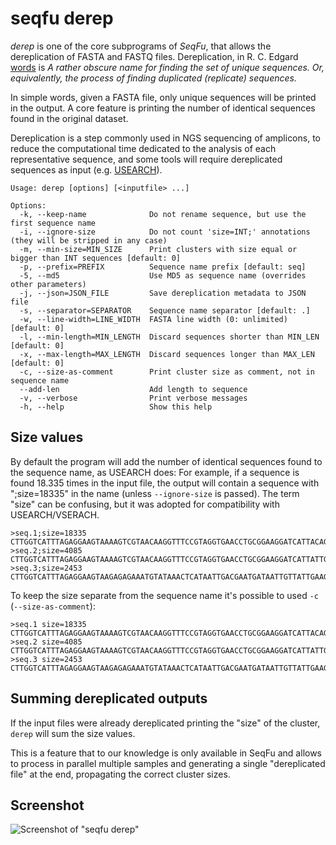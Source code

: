 
# seqfu derep

*derep*  is one of the core subprograms of *SeqFu*, that allows the dereplication of FASTA and FASTQ files. 
Dereplication, in R. C. Edgard [words](https://drive5.com/usearch/manual/dereplication.html) is *A rather obscure name for finding the set of unique sequences. Or, equivalently, the process of finding duplicated (replicate) sequences.* 

In simple words, given a FASTA file, only unique sequences will be printed in the output. A core feature is printing the number of identical sequences found in the original dataset.

Dereplication is a step commonly used in NGS sequencing of amplicons, to reduce the computational time dedicated to the analysis of each representative sequence, and some tools will require dereplicated sequences as input 
(e.g. [USEARCH](https://rcedgar.github.io/usearch12_documentation/)).



```text
Usage: derep [options] [<inputfile> ...]

Options:
  -k, --keep-name              Do not rename sequence, but use the first sequence name
  -i, --ignore-size            Do not count 'size=INT;' annotations (they will be stripped in any case)
  -m, --min-size=MIN_SIZE      Print clusters with size equal or bigger than INT sequences [default: 0]
  -p, --prefix=PREFIX          Sequence name prefix [default: seq]
  -5, --md5                    Use MD5 as sequence name (overrides other parameters)
  -j, --json=JSON_FILE         Save dereplication metadata to JSON file
  -s, --separator=SEPARATOR    Sequence name separator [default: .]
  -w, --line-width=LINE_WIDTH  FASTA line width (0: unlimited) [default: 0]
  -l, --min-length=MIN_LENGTH  Discard sequences shorter than MIN_LEN [default: 0]
  -x, --max-length=MAX_LENGTH  Discard sequences longer than MAX_LEN [default: 0]
  -c, --size-as-comment        Print cluster size as comment, not in sequence name
  --add-len                    Add length to sequence
  -v, --verbose                Print verbose messages
  -h, --help                   Show this help
```

## Size values

By default the program will add the number of identical sequences found to the sequence name, as USEARCH does:
For example, if a sequence is found 18.335 times in the input file, the output will contain a sequence with ";size=18335" in the name (unless `--ignore-size` is passed). The term "size" can be confusing, but it was adopted for compatibility with USEARCH/VSERACH.

```
>seq.1;size=18335
CTTGGTCATTTAGAGGAAGTAAAAGTCGTAACAAGGTTTCCGTAGGTGAACCTGCGGAAGGATCATTACAGTATTCTTTTTGCCAGCGCTTAATTGCGCGGCGAAAAAACCTTACACACAGTGTTTTTTGTTATTACAAGAACTTTTGCTTTGGTCTGGACTAGAAATAGTTTGGGCCAGAGGTTTACTGAACTAAACTTCAATATTTATATTGAATTGTTATTTATTTAATTGTCAATTTGTTGATTAAATTCAAAAAATCTTCAAAACTTTCAACAACGGATCTCTTGGTTCTCGCATCGATGAAGAACGCAGC
>seq.2;size=4085
CTTGGTCATTTAGAGGAAGTAAAAGTCGTAACAAGGTTTCCGTAGGTGAACCTGCGGAAGGATCATTATTGAAGTTTAACTCAGAGGGTTGTAGCTGGCTCCTCCAAGAGCATGTGCACGCCCTTTGTCTTTACTCTTTTCCACCTGTGCACCTTTTGTAGACCATGAGTGAACTCTCGAGAGCGTTGGCAACGACGTGATCGGTTTGGGGATTTGCGTTCAGCTTTCCCTGTAGCTCGTGGTTTATGTCTTATAAACTCTATAGTCTGTTTTGAATGTCTTATGGGTTTTGCGCTGTAATGGTGCGACCTTTATAAACTATACAACTTTTAGCAACGGATCTCTTGGCTCTCGCATCGATGAAGAACGCAGC
>seq.3;size=2453
CTTGGTCATTTAGAGGAAGTAAGAGAGAAATGTATAAACTCATAATTGACGAATGATAATTGTTATTGAAGTTTTTGTAAAGGGGCTTCTTTATGAATAAGGGATACACGTTTGACGATATGATTAATACCATGATGCCCCTGGCCCTTTGACGGCTCGGCAAAGGGTGAAGGAATTTACTGCACGGTCAGGCCCTCGTCGCATCGATGAAGAACGCAGC
```

To keep the size separate from the sequence name it's possible to used `-c` (`--size-as-comment`):
```
>seq.1 size=18335
CTTGGTCATTTAGAGGAAGTAAAAGTCGTAACAAGGTTTCCGTAGGTGAACCTGCGGAAGGATCATTACAGTATTCTTTTTGCCAGCGCTTAATTGCGCGGCGAAAAAACCTTACACACAGTGTTTTTTGTTATTACAAGAACTTTTGCTTTGGTCTGGACTAGAAATAGTTTGGGCCAGAGGTTTACTGAACTAAACTTCAATATTTATATTGAATTGTTATTTATTTAATTGTCAATTTGTTGATTAAATTCAAAAAATCTTCAAAACTTTCAACAACGGATCTCTTGGTTCTCGCATCGATGAAGAACGCAGC
>seq.2 size=4085
CTTGGTCATTTAGAGGAAGTAAAAGTCGTAACAAGGTTTCCGTAGGTGAACCTGCGGAAGGATCATTATTGAAGTTTAACTCAGAGGGTTGTAGCTGGCTCCTCCAAGAGCATGTGCACGCCCTTTGTCTTTACTCTTTTCCACCTGTGCACCTTTTGTAGACCATGAGTGAACTCTCGAGAGCGTTGGCAACGACGTGATCGGTTTGGGGATTTGCGTTCAGCTTTCCCTGTAGCTCGTGGTTTATGTCTTATAAACTCTATAGTCTGTTTTGAATGTCTTATGGGTTTTGCGCTGTAATGGTGCGACCTTTATAAACTATACAACTTTTAGCAACGGATCTCTTGGCTCTCGCATCGATGAAGAACGCAGC
>seq.3 size=2453
CTTGGTCATTTAGAGGAAGTAAGAGAGAAATGTATAAACTCATAATTGACGAATGATAATTGTTATTGAAGTTTTTGTAAAGGGGCTTCTTTATGAATAAGGGATACACGTTTGACGATATGATTAATACCATGATGCCCCTGGCCCTTTGACGGCTCGGCAAAGGGTGAAGGAATTTACTGCACGGTCAGGCCCTCGTCGCATCGATGAAGAACGCAGC
```

## Summing dereplicated outputs

If the input files were already dereplicated printing the "size" of the cluster, `derep` will sum the
size values.

This is a feature that to our knowledge is only available in SeqFu and allows to process in parallel multiple samples
and generating a single "dereplicated file" at the end, propagating the correct cluster sizes.


## Screenshot

![Screenshot of "seqfu derep"]({{site.baseurl}}img/screenshot-derep.svg "SeqFu derep")